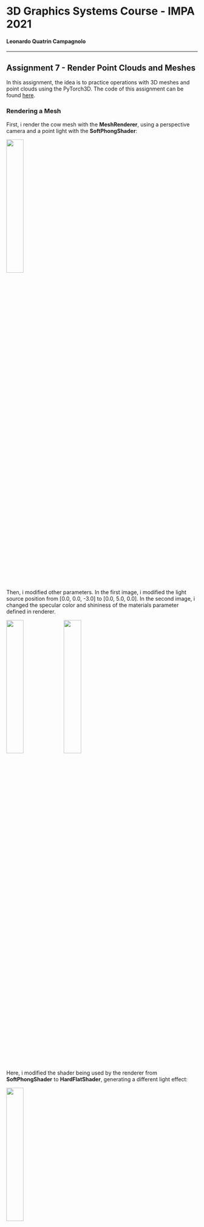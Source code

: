 # 3D Graphics Systems Course - IMPA 2021

#### Leonardo Quatrin Campagnolo

---------

## Assignment 7 - Render Point Clouds and Meshes

In this assignment, the idea is to practice operations with 3D meshes and point clouds using the PyTorch3D. The code of this assignment can be found [here](https://github.com/lquatrin/i3d21/blob/main/code/a7/Assignment7.ipynb).

### Rendering a Mesh

First, i render the cow mesh with the **MeshRenderer**, using a perspective camera and a point light with the **SoftPhongShader**:

<img src="data/imgs/a7/2_0.png" width="30%">

Then, i modified other parameters. In the first image, i modified the light source position from [0.0, 0.0, -3.0] to [0.0, 5.0, 0.0]. In the second image, i changed the specular color and shininess of the materials parameter defined in renderer.

<img src="data/imgs/a7/2_1.png" width="30%"><img src="data/imgs/a7/2_3.png" width="30%">

Here, i modified the shader being used by the renderer from **SoftPhongShader** to **HardFlatShader**, generating a different light effect:

<img src="data/imgs/a7/2_2.png" width="30%">

Some types of shader require some data to be presented in the **Meshes** object. According to the documentation [1], **SoftPhongShader** computes per pixel lighting, by interpolating the coordinates and normals for each pixel. For **HardFlatShader**, it computes per face lighting, using the average face position and normal. When trying to apply the **SoftGouraudShader**, the **textures** parameter of each mesh must be a **TexturesVertex**, because it calculates the color of each pixel by interpolating the vertex colors of each triangle using the barycentric coordinates. The cow mesh used in this assignment is loaded with a UV mapping, which set a **TexturesUV** object. In this case, i modified its current texture by specifying the current color value attached to each vertex as its estimated normal. The cow mesh already have a normal list attached to each vertex. However, i also tested to estimate them by averaging the normals of the faces that shares the same vertex:

```python
vert_list = mesh.verts_list()[0]
face_list = mesh.faces_list()[0]

# Calculate the normal of each face
number_of_faces = mesh.faces_list()[0].shape[0]
face_normals = np.zeros((number_of_faces, 3))
for i in range(number_of_faces):
  a = np.array(vert_list[face_list[i][0]])
  b = np.array(vert_list[face_list[i][1]])
  c = np.array(vert_list[face_list[i][2]])

  ba = b - a
  ba = ba / np.linalg.norm(ba)

  ca = c - a
  ca = ca / np.linalg.norm(ca)
  
  f_normal = np.cross(ba, ca)
  f_normal = f_normal / np.linalg.norm(f_normal)
  
  face_normals[i] = f_normal

# Accumulate the normals per each vertex
number_of_vertices = mesh.verts_list()[0].shape[0]
vert_n = np.zeros((number_of_vertices, 1), dtype=int)
vert_normals = np.zeros((number_of_vertices, 3))
for f in range(number_of_faces):
  for i in range(3):
    v = face_list[f][i]
    vert_normals[v] = vert_normals[v] + face_normals[f]
    vert_n[v] = vert_n[v] + 1

# Normalize them
for v in range(number_of_vertices):
  vert_normals[v] = vert_normals[v] / vert_n[v]
  vert_normals[v] = vert_normals[v] / np.linalg.norm(vert_normals[v])
```

Normalizing them with **(normals+1.0) * 0.5**, i got the following result:

<img src="data/imgs/a7/gradient.png" width="30%">

### Moving the scene

I first experimented changing the light and material parameters to update the current renderer. Now, we want to move the scene, changing the current camera or moving the current mesh. First, i changed the camera by modifying the parameters of the method **look_at_view_transform**, which receives 3 parameters: the camera distance, the elevation and the azimutal angle. Changing these parameters will generate different images of the current mesh:

<img src="data/imgs/a7/3_1.png" width="30%">

Then, i tried to rotate the mesh, by using the **Rotate** method [2], which creates a Transform3d that can be applied to a set of points. Here, i create a new mesh by passing a new list of vertices rotated around the Y-axis:

```python
from pytorch3d.transforms import axis_angle_to_matrix
import math
a_angle = torch.Tensor([0, math.pi, 0])
rotate_transform = Rotate(axis_angle_to_matrix(a_angle))

verts  = mesh.verts_list()[0].clone().detach()
verts = rotate_transform.transform_points(verts)

cow_mesh = Meshes(verts=[verts],
                  faces=mesh.faces_list(),
                  textures=mesh.textures)
```

Rotating the object will consequently change the lighting effect, since the light source stayed in the same position, which can be noted by the following image:

<img src="data/imgs/a7/3_2.png" width="30%">

### Batched Rendering

Using the **look_at_view_transform** method [3], it is possible to create a batch of different cameras to visualize the mesh at different viewpoints, by passing a 1D tensor with different values:

![Batch of cows](data/imgs/a7/3_0.png)

After running this example, i made a batch of 2 images to generate two meshes facing each other:

<img src="data/imgs/a7/4_1.png" width="30%">

Then, to put two meshes in a same scene, i used the method **join_meshes_as_scene**, to create a single object of **Meshes** with two objects. To generate a similar result with two meshes facing each other, i used the object that i rotated before and offset both meshes so they not overlap. Then, i just rendered the scene again:

```python
offset1 = mesh.verts_padded().new_tensor([0, 0, -1]).expand(mesh.verts_packed().shape)
offset2 = mesh.verts_padded().new_tensor([0, 0, 1]).expand(mesh.verts_packed().shape)
double_mesh = join_meshes_as_scene([cow_mesh.clone().offset_verts_(offset1), mesh.clone().offset_verts_(offset2)])

R, T = look_at_view_transform(dist=4, elev=0.0, azim=90)
cameras = FoVPerspectiveCameras(device=device, R=R, T=T)

lights.location = torch.tensor([[0.0, 0.0, -3.0]], device=device)
images = renderer(double_mesh, cameras=cameras, lights=lights)
```

with the following image as result. We can note how the lighting effects are different at each mesh, since they are in the same scene.

<img src="data/imgs/a7/4_2.png" width="30%">

### Rendering Point Clouds

Pytorch3D also provide an option to render point clouds, by creating a **PointClouds** object. Each object receives a list of vertex positions and a list of features, such as the rgb color attached to each point. In this case, a **PointsRasterizer** is created with the cameras and rasterization settings to be passed to the **PointsRenderer**. Here i made some experiments rendering a point cloud, changing its background color.

<img src="data/imgs/a7/5_0.png" width="30%"><img src="data/imgs/a7/5_1.png" width="30%"><img src="data/imgs/a7/5_2.png" width="30%">

#### Pulsar Backend

The pulsar backend [4] is also available in PyTorch3D. In this case, the scene is represented by a set of spheres, each being defined by a position, a radius, an opacity and a feature vector, which can correspond to lighting properties or an abstract
feature representation for use in a neural network. The renderer has a parameter called "gamma", which controls the blending functions. a small value leads to hard blending, and a large value leads to soft blending. According to the authors, they allow values in the interval [1e-5, 1] to maintain numerical stability. Lastly, a "bg_col" parameter can also be used to define the background color. Here, we have a first image using Pulsar:

<img src="data/imgs/a7/5_3.png" width="30%">

Then, i created a batch of pointclouds to visualize with Pulsar at different viewpoints, using the method **image_grid** to visualize them. In this case, it is requires to pass a list of point clouds and a list of gamma values. However, the renderer did not accept a list of background colors, so let set the same for all rendered images:

<img src="data/imgs/a7/5_3_batch.png" width="30%">

### Plotly visualization of Point Clouds

It is possible to render point clouds using the avaiable methods from **pytorch3d.vis.plotly_vis**. First, it is possible to render the point cloud using the function **plot_scene**:

<img src="data/imgs/a7/6_1.png" width="100%">

It is also possible to pass a batch of points. In this case, i made a simple test by rendering a batch of 2 point clouds, offsetting the second one:

<img src="data/imgs/a7/6_2.png" width="100%">

Finally, using the **plot_batch_individually** method, it is possible to render each point cloud in a subplot:

<img src="data/imgs/a7/6_3.png" width="100%">

### References

[1] PyTorch3D Documentation: shader. URL: https://pytorch3d.readthedocs.io/en/latest/modules/renderer/shader.html.

[2] PyTorch3D Documentation: transforms. URL: https://pytorch3d.readthedocs.io/en/latest/modules/transforms.html.

[3] PyTorch3D Documentation: cameras. URL: https://pytorch3d.readthedocs.io/en/latest/modules/renderer/cameras.html.

[4] Lassner, C. and Zollhöfer, M., “Pulsar: Efficient Sphere-based Neural Rendering”, arXiv e-prints, 2020. URL: https://arxiv.org/pdf/2004.07484.pdf
